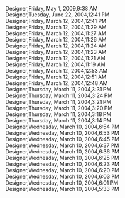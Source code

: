 ﻿Designer,Friday, May 1, 2009,9:38 AM  Designer,Tuesday, June 22, 2004,12:41 PM  Designer,Friday, March 12, 2004,12:41 PM  Designer,Friday, March 12, 2004,11:29 AM  Designer,Friday, March 12, 2004,11:27 AM  Designer,Friday, March 12, 2004,11:26 AM  Designer,Friday, March 12, 2004,11:24 AM  Designer,Friday, March 12, 2004,11:23 AM  Designer,Friday, March 12, 2004,11:21 AM  Designer,Friday, March 12, 2004,11:19 AM  Designer,Friday, March 12, 2004,12:53 AM  Designer,Friday, March 12, 2004,12:51 AM  Designer,Friday, March 12, 2004,12:48 AM  Designer,Thursday, March 11, 2004,3:31 PM  Designer,Thursday, March 11, 2004,3:24 PM  Designer,Thursday, March 11, 2004,3:21 PM  Designer,Thursday, March 11, 2004,3:20 PM  Designer,Thursday, March 11, 2004,3:18 PM  Designer,Thursday, March 11, 2004,3:14 PM  Designer,Wednesday, March 10, 2004,6:54 PM  Designer,Wednesday, March 10, 2004,6:53 PM  Designer,Wednesday, March 10, 2004,6:45 PM  Designer,Wednesday, March 10, 2004,6:37 PM  Designer,Wednesday, March 10, 2004,6:36 PM  Designer,Wednesday, March 10, 2004,6:25 PM  Designer,Wednesday, March 10, 2004,6:23 PM  Designer,Wednesday, March 10, 2004,6:20 PM  Designer,Wednesday, March 10, 2004,6:03 PM  Designer,Wednesday, March 10, 2004,6:01 PM  Designer,Wednesday, March 10, 2004,5:33 PM